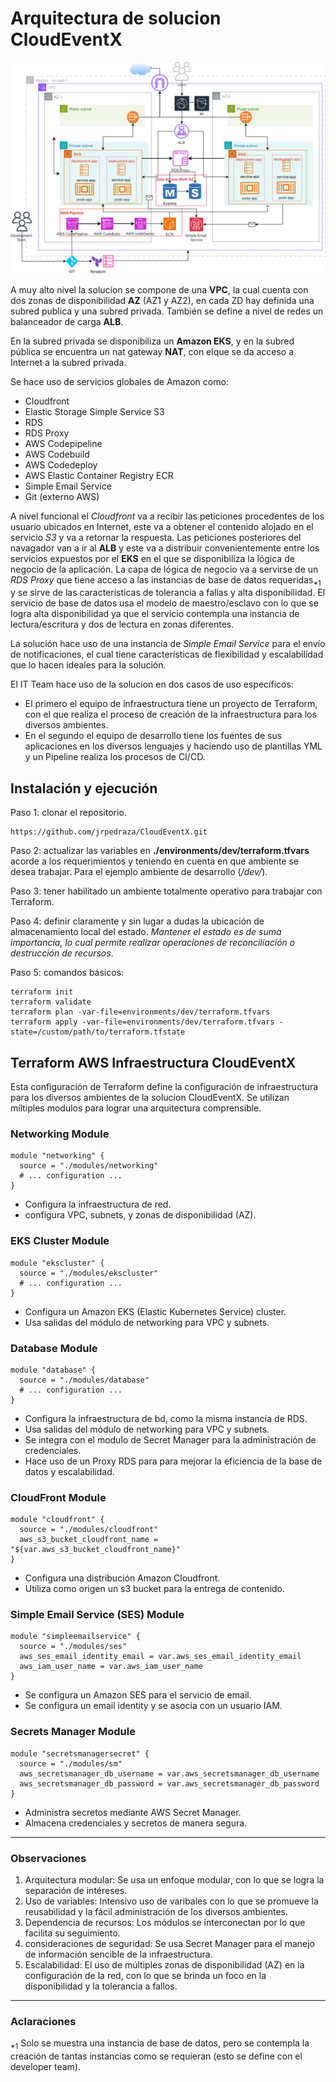 # Arquitectura de solucion CloudEventX 
![Alt text](CloudEventX.drawio.svg)

A muy alto nivel la solucíon se compone de una **VPC**, la cual cuenta con dos zonas de disponibilidad **AZ** (AZ1 y AZ2), en cada ZD hay definida una subred publica y una subred privada. También se define a nivel de redes un balanceador de carga **ALB**. 

En la subred privada se disponibiliza un **Amazon EKS**, y en la subred pública se encuentra un nat gateway **NAT**, con elque se da acceso a Internet a la subred privada. 

Se hace uso de servicios globales de Amazon como: 
- Cloudfront
- Elastic Storage Simple Service S3
- RDS
- RDS Proxy 
- AWS Codepipeline
- AWS Codebuild 
- AWS Codedeploy 
- AWS Elastic Container Registry ECR
- Simple Email Service 
- Git (externo AWS)

A nivel funcional el *Cloudfront* va a recibir las peticiones procedentes de los usuario ubicados en Internet, este va a obtener el contenido alojado en el servicio *S3* y va a retornar la respuesta. Las peticiones posteriores del navagador van a ir al **ALB** y este va a distribuir convenientemente entre los servicios expuestos por el **EKS** en el que se disponibiliza la lógica de negocio de la aplicación. La capa de lógica de negocio va a servirse de un *RDS Proxy* que tiene acceso a las instancias de base de datos requeridas<sub>*1</sub> y se sirve de las características de tolerancia a fallas y alta disponibilidad. El servicio de base de datos usa el modelo de maestro/esclavo con lo que se logra alta disponibilidad ya que el servicio contempla una instancia de lectura/escritura y dos de lectura en zonas diferentes. 

La solución hace uso de una instancia de *Simple Email Service* para el envío de notificaciones, el cual tiene características de flexibilidad y escalabilidad que lo hacen ideales para la solución. 

El IT Team hace uso de la solucion en dos casos de uso específicos: 
* El primero el equipo de infraestructura tiene un proyecto de Terraform, con el que realiza el proceso de creación de la infraestructura para los diversos ambientes. 
* En el segundo el equipo de desarrollo tiene los fuentes de sus aplicaciones en los diversos lenguajes y haciendo uso de plantillas YML y un Pipeline realiza los procesos de CI/CD.     

## Instalación y ejecución
Paso 1: clonar el repositorio. 
```hcl 
https://github.com/jrpedraza/CloudEventX.git
```
Paso 2: actualizar las variables en **./environments/dev/terraform.tfvars** acorde a los requerimientos y teniendo en cuenta en que ambiente se desea trabajar. Para el ejemplo ambiente de desarrollo (*/dev/*). 

Paso 3: tener habilitado un ambiente totalmente operativo para trabajar con Terraform. 

Paso 4: definir claramente y sin lugar a dudas la ubicación de almacenamiento local del estado. *Mantener el estado es de suma importancia, lo cual permite realizar operaciones de reconciliación o destrucción de recursos*. 

Paso 5: comandos básicos: 
```hcl 
terraform init
terraform validate
terraform plan -var-file=environments/dev/terraform.tfvars
terraform apply -var-file=environments/dev/terraform.tfvars -state=/custom/path/to/terraform.tfstate
```

## Terraform AWS Infraestructura CloudEventX

Esta configuración de Terraform define la configuración de infraestructura para los diversos ambientes de la solucion CloudEventX. Se utilizan míltiples modulos para lograr una arquitectura comprensible. 

### Networking Module
```hcl 
module "networking" {
  source = "./modules/networking"
  # ... configuration ...
}
``` 
- Configura la infraestructura de red.
- configura VPC, subnets, y zonas de disponibilidad (AZ). 

### EKS Cluster Module
```hcl 
module "ekscluster" {
  source = "./modules/ekscluster"
  # ... configuration ...
}
```
- Configura un Amazon EKS (Elastic Kubernetes Service) cluster. 
- Usa salidas del módulo de networking para VPC y subnets. 

### Database Module 
```hcl 
module "database" {
  source = "./modules/database"
  # ... configuration ...
}
```
- Configura la infraestructura de bd, como la misma instancia de RDS. 
- Usa salidas del módulo de networking para VPC y subnets. 
- Se integra con el modulo de Secret Manager para la administración de credenciales. 
- Hace uso de un Proxy RDS para para mejorar la eficiencia de la base de datos y escalabilidad.   

### CloudFront Module
```hcl 
module "cloudfront" {
  source = "./modules/cloudfront"
  aws_s3_bucket_cloudfront_name = "${var.aws_s3_bucket_cloudfront_name}"
}
```
- Configura una distribución Amazon Cloudfront.
- Utiliza como origen un s3 bucket para la entrega de contenido. 

### Simple Email Service (SES) Module
```hcl 
module "simpleemailservice" {
  source = "./modules/ses"
  aws_ses_email_identity_email = var.aws_ses_email_identity_email
  aws_iam_user_name = var.aws_iam_user_name
}
```
- Se configura un Amazon SES para el servicio de email. 
- Se configura un email identity y se asocia con un usuario IAM.

### Secrets Manager Module
```hcl 
module "secretsmanagersecret" {
  source = "./modules/sm"
  aws_secretsmanager_db_username = var.aws_secretsmanager_db_username
  aws_secretsmanager_db_password = var.aws_secretsmanager_db_password
}
```
- Administra secretos mediante AWS Secret Manager. 
- Almacena credenciales y secretos de manera segura. 

--- 
### Observaciones 
1. Arquitectura modular: Se usa un enfoque modular, con lo que se logra la separación de intéreses. 
2. Uso de variables: Intensivo uso de varibales con lo que se promueve la reusabilidad y la fácil administración de los diversos ambientes. 
3. Dependencia de recursos: Los módulos se interconectan por lo que facilita su seguimiento. 
4. consideraciones de seguridad: Se usa Secret Manager para el manejo de información sencible de la infraestructura. 
5. Escalabilidad: El uso de múltiples zonas de disponibilidad (AZ) en la configuración de la red, con lo que se brinda un foco en la disponibilidad y la tolerancia a fallos. 

--- 
### Aclaraciones
<sub>*1</sub> Solo se muestra una instancia de base de datos, pero se contempla la creación de tantas instancias como se requieran (esto se define con el developer team).
